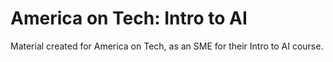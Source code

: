 # America on Tech: Intro to AI

Material created for America on Tech, as an SME for their Intro to AI course. 
